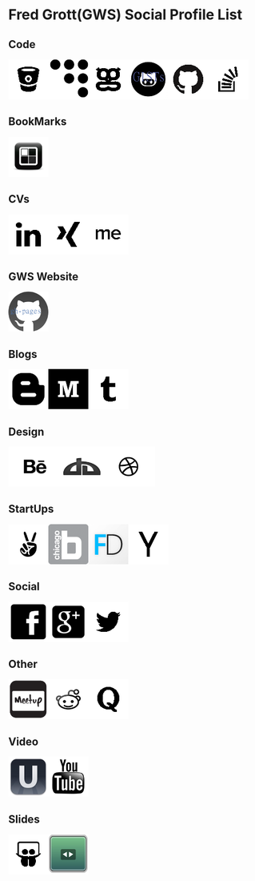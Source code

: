 # Fred Grott(GWS) Social Profile List

## Code

[![BitBucket](/art/bitbucket80x80.png)](https://bitbucket.org/fredgrott)[![CoderWall](/art/coderwall80x80.png)](https://coderwall.com/shareme)[![GeekList](/art/geeklist80x80.png)](https://geekli.st/fredgrott)[![Gists](/art/gists80x80.png)](https://gist.github.com/shareme)[![GitHub](/art/github80x80.png)](https://github.com/shareme)[![StackOverflow](/art/stackoverflow80x80.png)](http://stackoverflow.com/users/237740/fred-grott)

## BookMarks

[![Delicious](/art/delicious80x80.png)](https://delicious.com/shareme)


## CVs

[![LinkedIN](/art/linkedin80x80.png)](http://www.linkedin.com/in/shareme/en)[![Xing](/art/xing80x80.png)](https://www.xing.com/profile/Fred_Grott?sc_o=mxb_p)[![AboutMe](/art/aboutme80x80.png)](https://about.me/fredgrott)

## GWS Website

[![GWS](/art/gh-pages.png)](http://shareme.github.io/FredGrott/)


## Blogs

[![Blogger](/art/blogger80x80.png)](http://grottworkshop.blogspot.com)[![Medium](/art/medium80x80.png)](https://medium.com/@fredgrott)[![Tumblr](/art/tumblr80x80.png)](https://www.tumblr.com/blog/androidhacker)

## Design

[![Behance](/art/behance80x80.png)](https://www.behance.net/gwsfredgrott)[![DeviantArt](/art/deviantart80x80.png)](http://shareme.deviantart.com)[![Dribbble](/art/dribbble80x80.png)](https://dribbble.com/FredGrott)

## StartUps

[![AngelList](/art/angellist80x80.png)](https://angel.co/fred-grott)[![BuiltInChicago](/art/bic80x80.png)](http://www.builtinchicago.org/member/fred-grott)[![FounderDating](/art/founderdating80x80.png)](http://members.founderdating.com/profile/6572)[![HackerNews](/art/hackernews80x80.png)](https://news.ycombinator.com/user?id=fredgrott)

## Social

[![FaceBook](/art/fb80x80.png)](http://www.facebook.com/fredgrott)[![GooglePlus](/art/googleplus80x80.png)](https://plus.google.com/u/0/+FredGrott/about)[![Twitter](/art/twitter80x80.png)](https://twitter.com/fredgrott)

## Other

[![MeetUp](/art/meetup80x80.png)](http://www.meetup.com/members/2594666/)[![Reddit](/art/reddit80x80.png)](http://www.reddit.com./user/fredgrott/)[![Quora](/art/quora80x80.png)](http://www.quora.com/Fred-Grott)

## Video

[![Ustream](/art/ustream80x80.png)](https://www.ustream.tv/manage-show/12940149)[![YouTube](/art/youtube80x80.png)](https://www.youtube.com/c/FredGrott?gvnc=1)


## Slides

[![SlideShare](/art/slideshare80x80.png)](http://www.slideshare.net/shareme)[![SpeakerDeck](/art/speakerdeck80x80.png)](https://speakerdeck.com/fredgrott)
